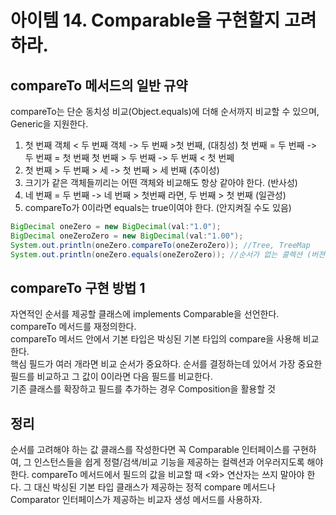 # 아이템 14. Comparable을 구현할지 고려하라.

## compareTo 메서드의 일반 규약
compareTo는 단순 동치성 비교(Object.equals)에 더해 순서까지 비교할 수 있으며, Generic을 지원한다.

1. 첫 번째 객체 < 두 번째 객체 -> 두 번째 >첫 번째, (대칭성)
첫 번째 = 두 번째 -> 두 번째 = 첫 번째
첫 번째 > 두 번째 -> 두 번째 < 첫 번쩨 
2. 첫 번째 > 두 번째 > 세  -> 첫 번째 > 세 번째 (추이성)
3. 크기가 같은 객체들끼리는 어떤 객체와 비교해도 항상 같아야 한다. (반사성)
4. 네 번째 = 두 번째 -> 네 번째 > 첫번째 라면, 두 번째 > 첫 번째 (일관성)
5. compareTo가 0이라면 equals는 true이여야 한다. (안지켜질 수도 있음)
```java
BigDecimal oneZero = new BigDecimal(val:"1.0");
BigDecimal oneZeroZero = new BigDecimal(val:"1.00");
System.out.println(oneZero.compareTo(oneZeroZero)); //Tree, TreeMap
System.out.println(oneZero.equals(oneZeroZero)); //순서가 없는 콜렉션 (버젼까지 같아야 한다!)
```

## compareTo 구현 방법 1
자연적인 순서를 제공할 클래스에 implements Comparable<T>을 선언한다. </br>
compareTo 메서드를 재정의한다. </br>
compareTo 메서드 안에서 기본 타입은 박싱된 기본 타입의 compare을 사용해 비교한다. </br>
핵심 필드가 여러 개라면 비교 순서가 중요하다. 순서를 결정하는데 있어서 가장 중요한 필드를 비교하고 그 값이 0이라면 다음 필드를 비교한다.</br>
기존 클래스를 확장하고 필드를 추가하는 경우 Composition을 활용할 것





## 정리
순서를 고려해야 하는 값 클래스를 작성한다면 꼭 Comparable 인터페이스를 구현하여, 그 인스턴스들을 쉽게 정렬/검색/비교 기능을 제공하는 컬렉션과 어우러지도록 해야 한다.
compareTo 메서드에서 필드의 값을 비교할 때 <와> 연산자는 쓰지 말아야 한다.
그 대신 박싱된 기본 타입 클래스가 제공하는 정적 compare 메서드나 Comparator 인터페이스가 제공하는 비교자 생성 메서드를 사용하자.

